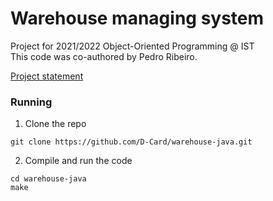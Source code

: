 # Warehouse managing system
Project for 2021/2022 Object-Oriented Programming @ IST  
This code was co-authored by Pedro Ribeiro.

[Project statement](p.pdf)


### Running 
1. Clone the repo  
```
git clone https://github.com/D-Card/warehouse-java.git
```
2. Compile and run the code
```
cd warehouse-java
make
```